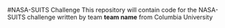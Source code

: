 #NASA-SUITS Challenge 
This repository will contain code for the NASA-SUITS challenge
written by team **team name** from Columbia University
